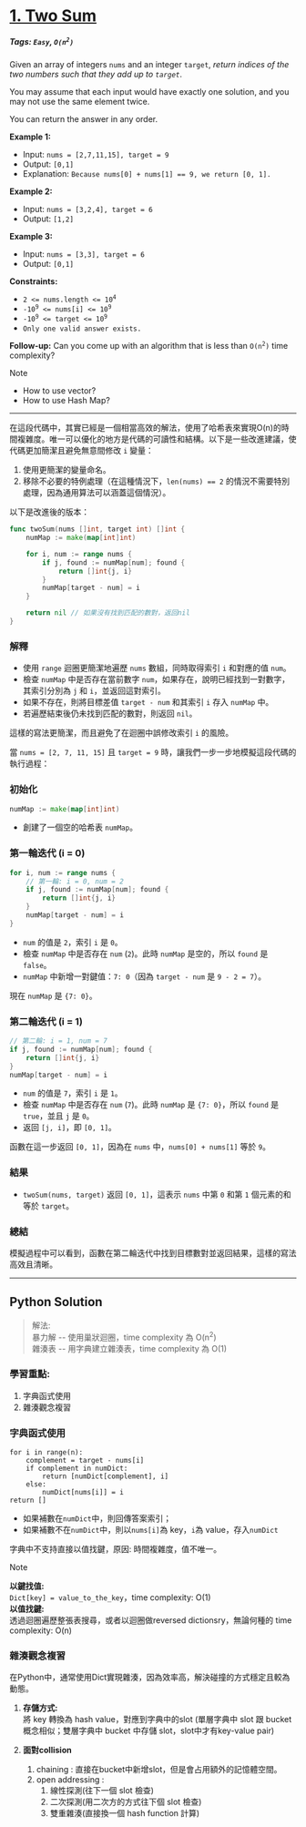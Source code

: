 # [1. Two Sum](https://leetcode.com/problems/two-sum)

##### Tags: `Easy`, <code>O(n<sup>2</sup>)</code>

Given an array of integers `nums` and an integer `target`, *return indices of the two numbers such that they add up to `target`*.

You may assume that each input would have exactly one solution, and you may not use the same element twice.

You can return the answer in any order.

**Example 1:**
- Input: `nums = [2,7,11,15], target = 9`
- Output: `[0,1]`
- Explanation: `Because nums[0] + nums[1] == 9, we return [0, 1].`

**Example 2:**
- Input: `nums = [3,2,4], target = 6`
- Output: `[1,2]`

**Example 3:**
- Input: `nums = [3,3], target = 6`
- Output: `[0,1]`

**Constraints:**

- <code>2 <= nums.length <= 10<sup>4</sup></code>
- <code>-10<sup>9</sup> <= nums[i] <= 10<sup>9</sup></code>
- <code>-10<sup>9</sup> <= target <= 10<sup>9</sup></code>
- <code>Only one valid answer exists.</code>

**Follow-up:** Can you come up with an algorithm that is less than <code>O(n<sup>2</sup>)</code> time complexity?
> [!NOTE]
> - How to use vector?
> - How to use Hash Map?

-----
在這段代碼中，其實已經是一個相當高效的解法，使用了哈希表來實現O(n)的時間複雜度。唯一可以優化的地方是代碼的可讀性和結構。以下是一些改進建議，使代碼更加簡潔且避免無意間修改 `i` 變量：

1. 使用更簡潔的變量命名。
2. 移除不必要的特例處理（在這種情況下，`len(nums) == 2` 的情況不需要特別處理，因為通用算法可以涵蓋這個情況）。

以下是改進後的版本：

```go
func twoSum(nums []int, target int) []int {
    numMap := make(map[int]int)

    for i, num := range nums {
        if j, found := numMap[num]; found {
            return []int{j, i}
        }
        numMap[target - num] = i
    }

    return nil // 如果沒有找到匹配的數對，返回nil
}
```

### 解釋
- 使用 `range` 迴圈更簡潔地遍歷 `nums` 數組，同時取得索引 `i` 和對應的值 `num`。
- 檢查 `numMap` 中是否存在當前數字 `num`，如果存在，說明已經找到一對數字，其索引分別為 `j` 和 `i`，並返回這對索引。
- 如果不存在，則將目標差值 `target - num` 和其索引 `i` 存入 `numMap` 中。
- 若遍歷結束後仍未找到匹配的數對，則返回 `nil`。

這樣的寫法更簡潔，而且避免了在迴圈中誤修改索引 `i` 的風險。



當 `nums = [2, 7, 11, 15]` 且 `target = 9` 時，讓我們一步一步地模擬這段代碼的執行過程：

### 初始化
```go
numMap := make(map[int]int)
```
- 創建了一個空的哈希表 `numMap`。

### 第一輪迭代 (i = 0)
```go
for i, num := range nums {
    // 第一輪: i = 0, num = 2
    if j, found := numMap[num]; found {
        return []int{j, i}
    }
    numMap[target - num] = i
}
```
- `num` 的值是 `2`，索引 `i` 是 `0`。
- 檢查 `numMap` 中是否存在 `num` (`2`)。此時 `numMap` 是空的，所以 `found` 是 `false`。
- `numMap` 中新增一對鍵值：`7: 0`（因為 `target - num` 是 `9 - 2 = 7`）。

現在 `numMap` 是 `{7: 0}`。

### 第二輪迭代 (i = 1)
```go
// 第二輪: i = 1, num = 7
if j, found := numMap[num]; found {
    return []int{j, i}
}
numMap[target - num] = i
```
- `num` 的值是 `7`，索引 `i` 是 `1`。
- 檢查 `numMap` 中是否存在 `num` (`7`)。此時 `numMap` 是 `{7: 0}`，所以 `found` 是 `true`，並且 `j` 是 `0`。
- 返回 `[j, i]`，即 `[0, 1]`。

函數在這一步返回 `[0, 1]`，因為在 `nums` 中，`nums[0] + nums[1]` 等於 `9`。

### 結果
- `twoSum(nums, target)` 返回 `[0, 1]`，這表示 `nums` 中第 `0` 和第 `1` 個元素的和等於 `target`。

### 總結
模擬過程中可以看到，函數在第二輪迭代中找到目標數對並返回結果，這樣的寫法高效且清晰。

-----
## Python Solution  
>解法:  
 暴力解 -- 使用巢狀迴圈，time complexity 為 O(n<sup>2</sup>)  
 雜湊表 -- 用字典建立雜湊表，time complexity 為 O(1)

### 學習重點:
1. 字典函式使用
2. 雜湊觀念複習

### 字典函式使用

```
for i in range(n):
    complement = target - nums[i]
    if complement in numDict:
        return [numDict[complement], i]
    else: 
        numDict[nums[i]] = i
return []
```
- 如果補數在`numDict`中，則回傳答案索引；  
- 如果補數不在`numDict`中，則以`nums[i]`為 key，`i`為 value，存入`numDict`


字典中不支持直接以值找鍵，原因: 時間複雜度，值不唯一。  

>[!NOTE]
>**以鍵找值:**   
>`Dict[key] = value_to_the_key`，time complexity: O(1)      
>**以值找鍵:**   
>透過迴圈遍歷整張表搜尋，或者以迴圈做reversed dictionsry，無論何種的 time complexity: O(n)


### 雜湊觀念複習
在Python中，通常使用Dict實現雜湊，因為效率高，解決碰撞的方式穩定且較為動態。
 
1. **存儲方式:**    
將 key 轉換為 hash value，對應到字典中的slot (單層字典中 slot 跟 bucket 概念相似；雙層字典中 bucket 中存儲 slot，slot中才有key-value pair)  

2. **面對collision**   
    1. chaining : 直接在bucket中新增slot，但是會占用額外的記憶體空間。
    2. open addressing : 
        1. 線性探測(往下一個 slot 檢查)
        2. 二次探測(用二次方的方式往下個 slot 檢查)
        3. 雙重雜湊(直接換一個 hash function 計算)